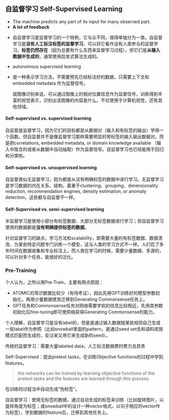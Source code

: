 ## 自监督学习 Self-Supervised Learning

* The machine predicts any part of its input for many observed part.
* **A lot of feedback**

- 自监督学习是监督学习的一个特例，它与众不同，值得单独分为一类。自监督学习是**没有人工标注标签的监督学习**，可以将它看作没有人类参与的监督学习。**标签仍然存在**（因为总要有什么东西来监督学习过程），但它们是**从输入数据中生成的**，通常使用启发式算法生成的。



- autonomous supervised learning

- 是一种表示学习方法，不需要预先已经标注好的数据，只需要上下文和embedded metadata 作为监督信号。

  就图像识别来说，可以通过图像上的相对位置信息作为监督信号，训练得到丰富的视觉表示，识别出该图像的内容是什么。不仅使用于计算机视觉，还有其他领域。

#### Self-supervised vs. supervised learning

自监督是监督学习，因为它们的目标都是从数据对（输入和有标签的输出）学得一个函数。但自监督并不是像监督学习那样需要明显的带标签的输入输出数据对，而是把correlations, embedded metadata, or domain knowledge available （输入中隐含的或者从数据中自动抽取）作为监督信号。自监督学习也已经能用于回归和分类啦。

#### Self-supervised vs. unsupervised learning

​	自监督类似无监督学习，因为都是从没有明确标签的数据中进行学习。无监督学习是学习数据的内在关系、结构，着重于clustering、grouping、dimensionality reduction, recommendation engines, density estimation, or anomaly detection，这些都与自监督不一样。

#### Self-Supervised vs. semi-supervised learning

半监督学习是使用小部分有标签数据、大部分无标签数据进行学习；但自监督学习使用的数据都是**没有明确提供标签的数据**。

针对监督学习的缺点，学习方法和scalability，即需要大量的有标签数据、数据清洗、为某些特定问题专门训练一个模型，这与人类的学习方式不一样。人们花了多年时间在数据收集和专业标注上。而人类在学习的时候，需要少量数据、多源的，可以针对多个任务，能很好的泛化。



### Pre-Training

个人认为，之所以用Pre-Train，主要有两点原因：

* ATOMIC的常识数据比较少（有待考证），因此先用GPT训练好的模型参数初始化，再用少量数据使其迁移到Generating Commonsense任务上。
* GPT任务和Commonsense任务对网络需要学到的信息比较相近，先用其参数初始化后fine-tuning即可使网络获得Generating Commonsense的能力。





个人理解，自监督学习是没有label的，但是是通过输入数据按某些规则自己生成一些label作为参照（比如snowball里面的pattern，是通过seed set去和语料库按模式匹配而生成的，反过来又用它来生成新的seed）。



传统的监督学习：需要大量labeled data，人工标注数据费时费力且昂贵

Self-Supervised：提出pretext tasks，在训练Objective functions的过程中学到features。

> the networks can be trained by learning objective functions of the pretext tasks and the features are learned through this process.

在训练的过程当中自动生成“伪标签”。

自监督学习：使用无标签的数据，通过自动生成的标签来训练（比如旋转图片，以旋转角度为标签；或snowball中的设计一种vector格式，以句子相应的vector作为标签），学到数据的feature后，迁移到其他任务上。



